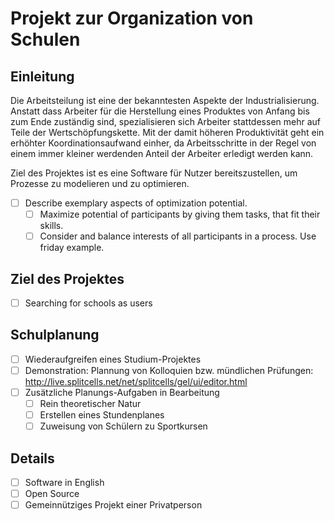 # Projekt zur Organization von Schulen
## Einleitung
Die Arbeitsteilung ist eine der bekanntesten Aspekte der Industrialisierung.
Anstatt dass Arbeiter für die Herstellung eines Produktes von Anfang bis zum Ende zuständig sind,
spezialisieren sich Arbeiter stattdessen mehr auf Teile der Wertschöpfungskette.
Mit der damit höheren Produktivität geht ein erhöhter Koordinationsaufwand einher,
da Arbeitsschritte in der Regel von einem immer kleiner werdenden Anteil der Arbeiter erledigt werden kann.

Ziel des Projektes ist es eine Software für Nutzer bereitszustellen,
um Prozesse zu modelieren und zu optimieren.
* [ ] Describe exemplary aspects of optimization potential.
    * [ ] Maximize potential of participants by giving them tasks, that fit their skills.
    * [ ] Consider and balance interests of all participants in a process. Use friday example.
## Ziel des Projektes

* [ ] Searching for schools as users
## Schulplanung
* [ ] Wiederaufgreifen eines Studium-Projektes
* [ ] Demonstration: Plannung von Kolloquien bzw. mündlichen Prüfungen: http://live.splitcells.net/net/splitcells/gel/ui/editor.html
* [ ] Zusätzliche Planungs-Aufgaben in Bearbeitung
    * [ ] Rein theoretischer Natur
    * [ ] Erstellen eines Stundenplanes
    * [ ] Zuweisung von Schülern zu Sportkursen
## Details
* [ ] Software in English
* [ ] Open Source
* [ ] Gemeinnütziges Projekt einer Privatperson